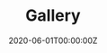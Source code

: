 ---
title: "Gallery"  # Add a page title.
summary: "This page contains About and Team only"  # Add a page description.
date: "2020-06-01T00:00:00Z"  # Add today's date.
type: "widget_page"  # Page type is a Widget Page
---
